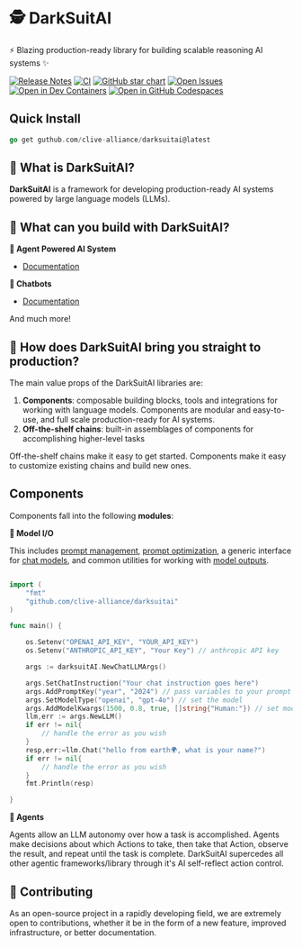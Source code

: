 # 🕵️ DarkSuitAI

⚡ Blazing production-ready library for building scalable reasoning AI systems ✨

[![Release Notes](https://img.shields.io/github/release/clive-alliance/darksuitai?style=flat-square)](https://github.com/clive-alliance/darksuitai/releases)
[![CI](https://github.com/clive-alliance/darksuitai/actions/workflows/check_diffs.yml/badge.svg)](https://github.com/clive-alliance/darksuitai/actions/workflows/check_diffs.yml)
[![GitHub star chart](https://img.shields.io/github/stars/clive-alliance/darksuitai?style=flat-square)](https://star-history.com/#clive-alliance/darksuitai)
[![Open Issues](https://img.shields.io/github/issues-raw/clive-alliance/darksuitai?style=flat-square)](https://github.com/clive-alliance/darksuitai/issues)
[![Open in Dev Containers](https://img.shields.io/static/v1?label=Dev%20Containers&message=Open&color=blue&logo=visualstudiocode&style=flat-square)](https://vscode.dev/redirect?url=vscode://ms-vscode-remote.remote-containers/cloneInVolume?url=https://github.com/clive-alliance/darksuitai)
[![Open in GitHub Codespaces](https://github.com/codespaces/badge.svg)](https://codespaces.new/clive-alliance/darksuitai)



## Quick Install

```go
go get guthub.com/clive-alliance/darksuitai@latest
```


## 🤔 What is DarkSuitAI?

**DarkSuitAI** is a framework for developing production-ready AI systems powered by large language models (LLMs).



## 🧱 What can you build with DarkSuitAI?


**🧱 Agent Powered AI System**

- [Documentation]()

**🤖 Chatbots**

- [Documentation]()

And much more!

## 🚀 How does DarkSuitAI bring you straight to production?
The main value props of the DarkSuitAI libraries are:
1. **Components**: composable building blocks, tools and integrations for working with language models. Components are modular and easy-to-use, and full scale production-ready for AI systems.
2. **Off-the-shelf chains**: built-in assemblages of components for accomplishing higher-level tasks

Off-the-shelf chains make it easy to get started. Components make it easy to customize existing chains and build new ones. 


## Components

Components fall into the following **modules**:

**📃 Model I/O**

This includes [prompt management](s), [prompt optimization](), a generic interface for [chat models](), and common utilities for working with [model outputs]().

```go

import (
	"fmt"
	"github.com/clive-alliance/darksuitai"
)

func main() {

	os.Setenv("OPENAI_API_KEY", "YOUR_API_KEY")
    os.Setenv("ANTHROPIC_API_KEY", "Your Key") // anthropic API key

	args := darksuitAI.NewChatLLMArgs()

	args.SetChatInstruction("Your chat instruction goes here")
	args.AddPromptKey("year", "2024") // pass variables to your prompt
	args.SetModelType("openai", "gpt-4o") // set the model
	args.AddModelKwargs(1500, 0.8, true, []string{"Human:"}) // set model keyword arguments
	llm,err := args.NewLLM()
	if err != nil{
		// handle the error as you wish
	}
	resp,err:=llm.Chat("hello from earth🌍, what is your name?")
	if err != nil{
		// handle the error as you wish
	}
	fmt.Println(resp)

}

```


**🤖 Agents**

Agents allow an LLM autonomy over how a task is accomplished. Agents make decisions about which Actions to take, then take that Action, observe the result, and repeat until the task is complete. DarkSuitAI supercedes all other agentic frameworks/library through it's AI self-reflect action control.


## 💁 Contributing

As an open-source project in a rapidly developing field, we are extremely open to contributions, whether it be in the form of a new feature, improved infrastructure, or better documentation.
